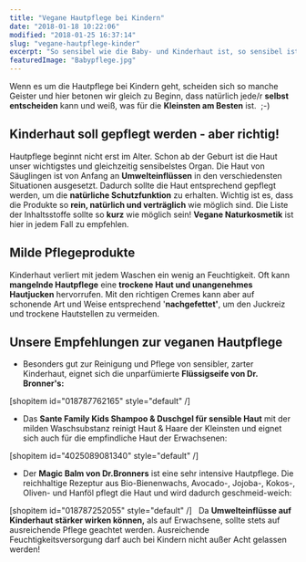 ```yaml
---
title: "Vegane Hautpflege bei Kindern"
date: "2018-01-18 10:22:06"
modified: "2018-01-25 16:37:14"
slug: "vegane-hautpflege-kinder"
excerpt: "So sensibel wie die Baby- und Kinderhaut ist, so sensibel ist auch das Thema \"Pflegeprodukte\" bei unseren Kleinsten."
featuredImage: "Babypflege.jpg"
---
```


Wenn es um die Hautpflege bei Kindern geht, scheiden sich so manche Geister und hier betonen wir gleich zu Beginn, dass natürlich jede/r **selbst entscheiden** kann und weiß, was für die **Kleinsten am Besten** ist.  ;-)

## Kinderhaut soll gepflegt werden - aber richtig!

Hautpflege beginnt nicht erst im Alter. Schon ab der Geburt ist die Haut unser wichtigstes und gleichzeitig sensibelstes Organ. Die Haut von Säuglingen ist von Anfang an **Umwelteinflüssen** in den verschiedensten Situationen ausgesetzt. Dadurch sollte die Haut entsprechend gepflegt werden, um die **natürliche Schutzfunktion** zu erhalten. Wichtig ist es, dass die Produkte so **rein, natürlich und verträglich** wie möglich sind. Die Liste der Inhaltsstoffe sollte so **kurz** wie möglich sein! **Vegane Naturkosmetik** ist hier in jedem Fall zu empfehlen.

## Milde Pflegeprodukte

Kinderhaut verliert mit jedem Waschen ein wenig an Feuchtigkeit. Oft kann **mangelnde Hautpflege** eine **trockene Haut und unangenehmes Hautjucken** hervorrufen. Mit den richtigen Cremes kann aber auf schonende Art und Weise entsprechend '**nachgefettet'**, um den Juckreiz und trockene Hautstellen zu vermeiden.

## Unsere Empfehlungen zur veganen Hautpflege

*   Besonders gut zur Reinigung und Pflege von sensibler, zarter Kinderhaut, eignet sich die unparfümierte **Flüssigseife von Dr. Bronner's:**

\[shopitem id="018787762165" style="default" /\]  

*   Das **Sante Family Kids Shampoo & Duschgel für sensible Haut** mit der milden Waschsubstanz reinigt Haut & Haare der Kleinsten und eignet sich auch für die empfindliche Haut der Erwachsenen:

\[shopitem id="4025089081340" style="default" /\]  

*   Der **Magic Balm von Dr.Bronners** ist eine sehr intensive Hautpflege. Die reichhaltige Rezeptur aus Bio-Bienenwachs, Avocado-, Jojoba-, Kokos-, Oliven- und Hanföl pflegt die Haut und wird dadurch geschmeid-weich:

\[shopitem id="018787252055" style="default" /\]   Da **Umwelteinflüsse auf Kinderhaut stärker wirken können,** als auf Erwachsene, sollte stets auf ausreichende Pflege geachtet werden. Ausreichende Feuchtigkeitsversorgung darf auch bei Kindern nicht außer Acht gelassen werden!
